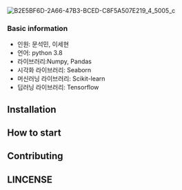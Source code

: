 
![B2E5BF6D-2A66-47B3-BCED-C8F5A507E219_4_5005_c](https://user-images.githubusercontent.com/86671456/167068824-f497b9ce-f68e-4168-a168-935076d296df.jpeg)


### Basic information

- 인원: 문석민, 이세현
- 언어: python 3.8
- 라이브러리:Numpy, Pandas
- 시각화 라이브러리: Seaborn
- 머신러닝 라이브러리: Scikit-learn
- 딥러닝 라이브러리: Tensorflow

## Installation

## How to start

## Contributing


## LINCENSE
